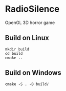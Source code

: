 # RadioSilence
OpenGL 3D horror game

## Build on Linux

```
mkdir build
cd build
cmake ..
```

## Build on Windows

```
cmake -S . -B build/
```